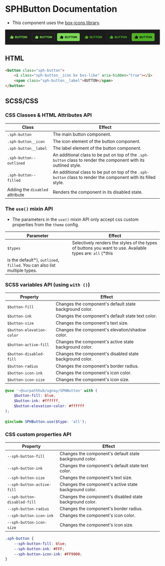 # SPHButton Documentation

- This component uses the [box-icons library](https://boxicons.com/).

![img.png](img.png)

## HTML

```html
<button class="sph-button">
    <i class="sph-button__icon bx bxs-like" aria-hidden="true"></i>
    <span class="sph-button__label">BUTTON</span>
</button>
```

## SCSS/CSS

### CSS Classes & HTML Attributes API

| Class | Effect |
|-------|--------|
| `.sph-button` | The main button component. |
| `.sph-button__icon` | The icon element of the button component. |
| `.sph-button__label` | The label element of the button component. |
| `.sph-button--outlined` | An additional class to be put on top of the `.sph-button` class to render the component with its outlined style. |
| `.sph-button--filled` | An additional class to be put on top of the `.sph-button` class to render the component with its filled style. |
| Adding the `disabled` attribute | Renders the component in its disabled state. |

### The `use()` mixin API

- The parameters in the `use()` mixin API only accept css custom properties from the `theme` config.

| Parameter | Effect |
|-----------|--------|
| `$types` | Selectively renders the styles of the types of buttons you want to use. Available types are: `all` (*this
is the default*), `outlined`, `filled`. You can also list multiple types. |

### SCSS variables API (using `with ()`)

| Property | Effect |
|----------|--------|
| `$button-fill` | Changes the component's default state background color. |
| `$button-ink` | Changes the component's default state text color. |
| `$button-size` | Changes the component's text size. |
| `$button-elevation-color` | Changes the component's elevation/shadow color.  |
| `$button-active-fill` | Changes the component's active state background color. |
| `$button-disabled-fill` | Changes the component's disabled state background color.  |
| `$button-radius` | Changes the component's border radius. |
| `$button-icon-ink` | Changes the component's icon color. |
| `$button-icon-size` | Changes the component's icon size. |

```scss
@use '~@surpathhub/ugnay/SPHButton' with (
    $button-fill: blue,
    $button-ink: #ffffff,
    $button-elevation-color: #ffffff
);

@include SPHButton.use($type: 'all');
```

### CSS custom properties API

| Property | Effect |
|----------|--------|
| `--sph-button-fill` | Changes the component's default state background color. |
| `--sph-button-ink` | Changes the component's default state text color. |
| `--sph-button-size` | Changes the component's text size. |
| `--sph-button-active-fill` | Changes the component's active state background color. |
| `--sph-button-disabled-fill` | Changes the component's disabled state background color.  |
| `--sph-button-radius` | Changes the component's border radius. |
| `--sph-button-icon-ink` | Changes the component's icon color. |
| `--sph-button-icon-size` | Changes the component's icon size. |

```css
.sph-button {
    --sph-button-fill: blue;
    --sph-button-ink: #FFF;
    --sph-button-icon-ink: #FF9900;
}
```